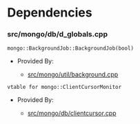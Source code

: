 
# Dependencies

### src/mongo/db/d\_globals.cpp

<div></div>

    mongo::BackgroundJob::BackgroundJob(bool)

- Provided By:

    - [src/mongo/util/background.cpp](../../../utilities)

<div></div>

    vtable for mongo::ClientCursorMonitor

- Provided By:

    - [src/mongo/db/clientcursor.cpp](../../../client\_and\_operation\_tracking)
